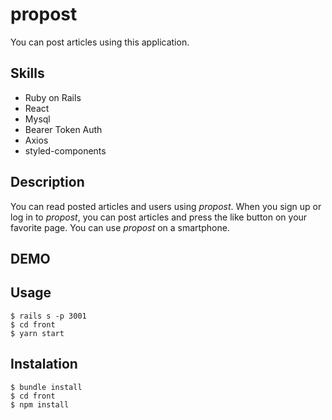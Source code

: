 # propost
You can post articles using this application.

## Skills
* Ruby on Rails
* React
* Mysql
* Bearer Token Auth
* Axios
* styled-components


## Description
You can read posted articles and users using _propost_.
When you sign up or log in to _propost_, you can post articles and press the like button on your favorite page.
You can use _propost_ on a smartphone.

## DEMO

## Usage
```
$ rails s -p 3001
$ cd front
$ yarn start
```

## Instalation
```
$ bundle install
$ cd front
$ npm install
```


